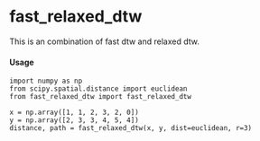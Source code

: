 # fast_relaxed_dtw
This is an combination of fast dtw and relaxed dtw.

#### Usage

```
import numpy as np
from scipy.spatial.distance import euclidean
from fast_relaxed_dtw import fast_relaxed_dtw

x = np.array([1, 1, 2, 3, 2, 0])
y = np.array([2, 3, 3, 4, 5, 4])
distance, path = fast_relaxed_dtw(x, y, dist=euclidean, r=3)

``` 
